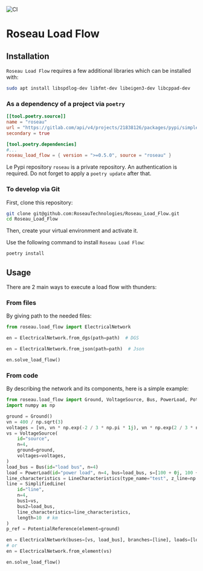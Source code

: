 ![CI](https://github.com/RoseauTechnologies/Roseau_Load_Flow/workflows/CI/badge.svg)

# Roseau Load Flow #

## Installation ##

`Roseau Load Flow` requires a few additional libraries which can be installed with:

``` bash
sudo apt install libspdlog-dev libfmt-dev libeigen3-dev libcppad-dev
```

### As a dependency of a project via `poetry` ###

```toml
[[tool.poetry.source]]
name = "roseau"
url = "https://gitlab.com/api/v4/projects/21838126/packages/pypi/simple"
secondary = true

[tool.poetry.dependencies]
#...
roseau_load_flow = { version = ">=0.5.0", source = "roseau" }
```

Le Pypi repository `roseau` is a private repository. An authentication is required. Do not forget to apply
a `poetry update` after that.

### To develop via Git ###

First, clone this repository:

```bash
git clone git@github.com:RoseauTechnologies/Roseau_Load_Flow.git
cd Roseau_Load_Flow
```

Then, create your virtual environment and activate it.

Use the following command to install `Roseau Load Flow`:

```bash
poetry install
```

## Usage ##

There are 2 main ways to execute a load flow with thunders:

### From files ###

By giving path to the needed files:

```python
from roseau.load_flow import ElectricalNetwork

en = ElectricalNetwork.from_dgs(path=path)  # DGS

en = ElectricalNetwork.from_json(path=path)  # Json

en.solve_load_flow()
```

### From code ###

By describing the network and its components, here is a simple example:

```python
from roseau.load_flow import Ground, VoltageSource, Bus, PowerLoad, PotentialReference, SimplifiedLine, ElectricalNetwork, LineCharacteristics
import numpy as np

ground = Ground()
vn = 400 / np.sqrt(3)
voltages = [vn, vn * np.exp(-2 / 3 * np.pi * 1j), vn * np.exp(2 / 3 * np.pi * 1j)]
vs = VoltageSource(
    id="source",
    n=4,
    ground=ground,
    voltages=voltages,
)
load_bus = Bus(id="load bus", n=4)
load = PowerLoad(id="power load", n=4, bus=load_bus, s=[100 + 0j, 100 + 0j, 100 + 0j])
line_characteristics = LineCharacteristics(type_name="test", z_line=np.eye(4, dtype=complex))
line = SimplifiedLine(
    id="line",
    n=4,
    bus1=vs,
    bus2=load_bus,
    line_characteristics=line_characteristics,
    length=10  # km
)
p_ref = PotentialReference(element=ground)

en = ElectricalNetwork(buses=[vs, load_bus], branches=[line], loads=[load], special_elements=[p_ref, ground])
# or
en = ElectricalNetwork.from_element(vs)

en.solve_load_flow()
```

<!-- Local Variables: -->
<!-- mode: gfm -->
<!-- coding: utf-8-unix -->
<!-- ispell-local-dictionary: "british" -->
<!-- End: -->
